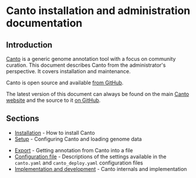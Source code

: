 # Canto installation and administration documentation
## Introduction
[Canto](https://curation.pombase.org/) is a generic genome annotation tool with
a focus on community curation.  This document describes Canto from the
administrator's perspective.  It covers installation and maintenance.

Canto is open source and available [from GitHub](https://github.com/pombase/canto).

The latest version of this document can always be found on the main
[Canto website](https://curation.pombase.org/docs/canto_admin) and the
source to it
[on GitHub](https://github.com/pombase/canto/blob/master/root/docs/md/canto_admin.md).

## Sections

* [Installation](canto_admin/installation) - How to install Canto
* [Setup](canto_admin/setup) - Configuring Canto and loading genome data
<!---
* [Good practices](canto_admin/good_practices) - A walk through of a setting up and
  maintaining a Canto instance
-->
* [Export](canto_admin/data_export) - Getting annotation from Canto into a file
* [Configuration file](canto_admin/configuration_file) - Descriptions of the
  settings available in the `canto.yaml` and `canto_deploy.yaml` configuration
  files
* [Implementation and development](canto_admin/development) - Canto internals and
  implementation
